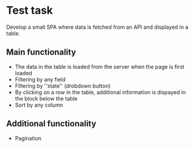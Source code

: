 # Test task

Develop a small SPA where data is fetched from an API and displayed in a table.

## Main functionality

- The data in the table is loaded from the server when the page is first loaded
- Filtering by any field
- FIltering by ''state'' (drobdown button)
- By clicking on a row in the table, additional information is dispayed in the block below the table
- Sort by any column

## Additional functionality

- Pagination
